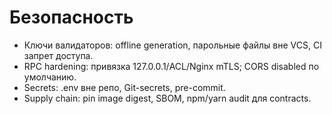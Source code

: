 # Безопасность
- Ключи валидаторов: offline generation, парольные файлы вне VCS, CI запрет доступа.
- RPC hardening: привязка 127.0.0.1/ACL/Nginx mTLS; CORS disabled по умолчанию.
- Secrets: .env вне репо, Git-secrets, pre-commit.
- Supply chain: pin image digest, SBOM, npm/yarn audit для contracts.
